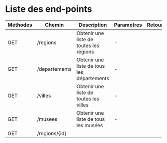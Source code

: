 # Liste des end-points

|Méthodes|Chemin|Description|Parametres|Retours|
|---|---|---|---|---|
|GET|/regions|Obtenir une liste de toutes les régions|-||
|GET|/departements|Obtenir une liste de tous les départements|-||
|GET|/villes|Obtenir une liste de toutes les villes|-||
|GET|/musees|Obtenir une liste de tous les musées|-||
|GET|/regions/{id}